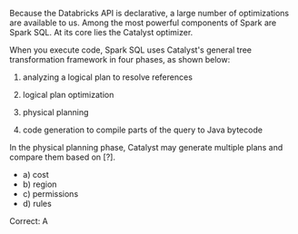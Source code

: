 Because the Databricks API is declarative, a large number of optimizations are available to us. Among the most powerful components of Spark are Spark SQL. At its core lies the Catalyst optimizer.

When you execute code, Spark SQL uses Catalyst's general tree transformation framework in four phases, as shown below:

1. analyzing a logical plan to resolve references

2. logical plan optimization

3. physical planning

4. code generation to compile parts of the query to Java bytecode

In the physical planning phase, Catalyst may generate multiple plans and compare them based on [?].


- a) cost
- b) region
- c) permissions
- d) rules

Correct: A